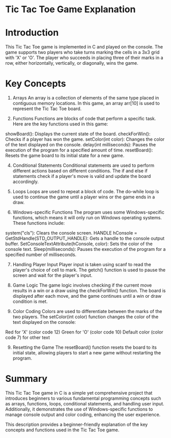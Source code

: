 # Tic Tac Toe Game Explanation

# Introduction
This Tic Tac Toe game is implemented in C and played on the console. The game supports two players who take turns marking the cells in a 3x3 grid with 'X' or 'O'. The player who succeeds in placing three of their marks in a row, either horizontally, vertically, or diagonally, wins the game.

# Key Concepts
1. Arrays
An array is a collection of elements of the same type placed in contiguous memory locations. In this game, an array arr[10] is used to represent the Tic Tac Toe board.

2. Functions
Functions are blocks of code that perform a specific task. Here are the key functions used in this game:

showBoard(): Displays the current state of the board.
checkForWin(): Checks if a player has won the game.
setColor(int color): Changes the color of the text displayed on the console.
delay(int milliseconds): Pauses the execution of the program for a specified amount of time.
resetBoard(): Resets the game board to its initial state for a new game.

4. Conditional Statements
Conditional statements are used to perform different actions based on different conditions. The if and else if statements check if a player's move is valid and update the board accordingly.

5. Loops
Loops are used to repeat a block of code. The do-while loop is used to continue the game until a player wins or the game ends in a draw.

6. Windows-specific Functions
The program uses some Windows-specific functions, which means it will only run on Windows operating systems. These functions include:

system("cls"): Clears the console screen.
HANDLE hConsole = GetStdHandle(STD_OUTPUT_HANDLE): Gets a handle to the console output buffer.
SetConsoleTextAttribute(hConsole, color): Sets the color of the console text.
Sleep(milliseconds): Pauses the execution of the program for a specified number of milliseconds.

7. Handling Player Input
Player input is taken using scanf to read the player's choice of cell to mark. The getch() function is used to pause the screen and wait for the player's input.

8. Game Logic
The game logic involves checking if the current move results in a win or a draw using the checkForWin() function. The board is displayed after each move, and the game continues until a win or draw condition is met.

9. Color Coding
Colors are used to differentiate between the marks of the two players. The setColor(int color) function changes the color of the text displayed on the console:

Red for 'X' (color code 12)
Green for 'O' (color code 10)
Default color (color code 7) for other text

9. Resetting the Game
The resetBoard() function resets the board to its initial state, allowing players to start a new game without restarting the program.

# Summary
This Tic Tac Toe game in C is a simple yet comprehensive project that introduces beginners to various fundamental programming concepts such as arrays, functions, loops, conditional statements, and handling user input. Additionally, it demonstrates the use of Windows-specific functions to manage console output and color coding, enhancing the user experience.

This description provides a beginner-friendly explanation of the key concepts and functions used in the Tic Tac Toe game.
